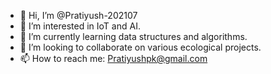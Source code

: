 - 👋 Hi, I’m @Pratiyush-202107
- 👀 I’m interested in IoT and AI.
- 🌱 I’m currently learning data structures and algorithms.
- 💞️ I’m looking to collaborate on various ecological projects.
- 📫 How to reach me: Pratiyushpk@gmail.com

<!---
Pratiyush-202107/Pratiyush-202107 is a ✨ special ✨ repository because its `README.md` (this file) appears on your GitHub profile.
You can click the Preview link to take a look at your changes.
--->
